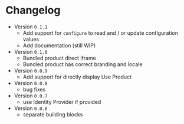 # Changelog

- Version `0.1.1`
  - Add support for `configure` to read and / or update configuration values
  - Add documentation (still WIP)
- Version `0.1.0`
  - Bundled product direct iframe
  - Bundled product has correct branding and locale
- Version `0.0.9`
  - Add support for directly display Use Product
- Version `0.0.8`
  - bug fixes
- Version `0.0.7`
  - use Identity Provider if provided
- Version `0.0.6`
  - separate building blocks
